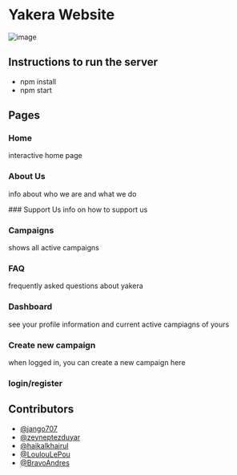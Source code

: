 # Yakera Website 

![image](https://user-images.githubusercontent.com/37816494/132536825-3c57d05c-0e7c-4096-9589-9ca88d23f827.png)


## Instructions to run the server
- npm install
- npm start

## Pages

### Home
interactive home page

### About Us
info about who we are and what we do

### Support Us
info on how to support us

### Campaigns
shows all active campaigns

### FAQ
frequently asked questions about yakera

### Dashboard
see your profile information and current active campiagns of yours

### Create new campaign
when logged in, you can create a new campaign here

### login/register

## Contributors
- [@jango707](https://github.com/jango707)
- [@zeyneptezduyar](https://github.com/zeyneptezduyar)
- [@haikalkhairul](https://github.com/haikalkhairul)
- [@LoulouLePou](https://github.com/LoulouLePou)
- [@BravoAndres](https://github.com/BravoAndres)

